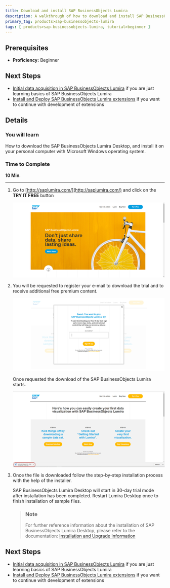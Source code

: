 ```yaml
---
title: Download and install SAP BusinessObjects Lumira
description: A walkthrough of how to download and install SAP BusinessObjects Lumira
primary_tag: products>sap-businessobjects-lumira
tags: [ products>sap-businessobjects-lumira, tutorial>beginner ]
---
```

## Prerequisites  
 - **Proficiency:** Beginner

## Next Steps
- [Initial data acquisition in SAP BusinessObjects Lumira](http://www.sap.com/developer/tutorials/lumira-initial-data-acquisition.html) if you are just learning basics of SAP BusinessObjects Lumira
- [Install and Deploy SAP BusinessObjects Lumira extensions](http://www.sap.com/developer/tutorials/lumira-extensions-intro.html) if you want to continue with development of extensions

## Details
### You will learn  
How to download the SAP BusinessObjects Lumira Desktop, and install it on your personal computer with Microsoft Windows operating system. 

### Time to Complete
**10 Min**.

---

1. Go to [http://saplumira.com/](http://saplumira.com/) and click on the **TRY IT FREE** button

    ![Try Lumira for free](lumira1-1a.jpg)

2. You will be requested to register your e-mail to download the trial and to receive additional free premium content.

    ![Lumira Trial](lumira1-2a.jpg)

    Once requested the download of the SAP BusinessObjects Lumira starts.

    ![Lumira download](lumira1-3a.jpg)

3. Once the file is downloaded follow the step-by-step installation process with the help of the installer.

    SAP BusinessObjects Lumira Desktop will start in 30-day trial mode after installation has been completed. Restart Lumira Desktop once to finish installation of sample files.

    > ### Note
    > For further reference information about the installation of SAP BusinessObjects Lumira Desktop, please refer to the documentation: [Installation and Upgrade Information](https://help.sap.com/lumira#section3)

## Next Steps
- [Initial data acquisition in SAP BusinessObjects Lumira](http://www.sap.com/developer/tutorials/lumira-initial-data-acquisition.html) if you are just learning basics of SAP BusinessObjects Lumira
- [Install and Deploy SAP BusinessObjects Lumira extensions](http://www.sap.com/developer/tutorials/lumira-extensions-intro.html) if you want to continue with development of extensions
